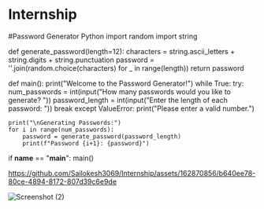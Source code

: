 # Internship
#Password Generator Python
import random
import string

def generate_password(length=12):
    characters = string.ascii_letters + string.digits + string.punctuation
    password = ''.join(random.choice(characters) for _ in range(length))
    return password

def main():
    print("Welcome to the Password Generator!")
    while True:
        try:
            num_passwords = int(input("How many passwords would you like to generate? "))
            password_length = int(input("Enter the length of each password: "))
            break
        except ValueError:
            print("Please enter a valid number.")

    print("\nGenerating Passwords:")
    for i in range(num_passwords):
        password = generate_password(password_length)
        print(f"Password {i+1}: {password}")

if __name__ == "__main__":
    main()


https://github.com/Sailokesh3069/Internship/assets/162870856/b640ee78-80ce-4894-8172-807d39c6e9de

![Screenshot (2)](https://github.com/Sailokesh3069/Internship/assets/162870856/8a1c0a1a-8926-42de-bcff-613f6184c4a2)
